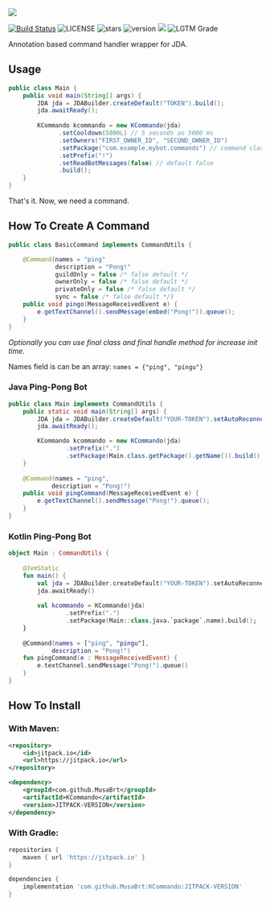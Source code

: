 ![](http://image-write-app.herokuapp.com/?x=880&y=33&size=130&text=koply&url=https%3A%2F%2Fimage-write-app.herokuapp.com%2F%3Fx%3D45%26y%3D25%26size%3D150%26text%3DKCommando%26url%3Dhttps%3A%2F%2Fwww.afcapital.ru%2Fa%2Fpgs%2Fimages%2Fcontent-grid-bg.png)

[![Build Status](https://travis-ci.com/musabrt/kcommando.svg?branch=master)](https://travis-ci.com/musabrt/kcommando)
![LICENSE](https://img.shields.io/github/license/MusaBrt/KCommando?style=flat)
![stars](https://img.shields.io/github/stars/MusaBrt/KCommando?style=flat)
![version](https://img.shields.io/badge/version-1.1.1-blue)
[![](https://jitpack.io/v/MusaBrt/KCommando.svg)](https://jitpack.io/#MusaBrt/KCommando)
![LGTM Grade](https://img.shields.io/lgtm/grade/java/github/MusaBrt/KCommando)

Annotation based command handler wrapper for JDA.

## Usage
```java
public class Main {
    public void main(String[] args) {
        JDA jda = JDABuilder.createDefault("TOKEN").build();
        jda.awaitReady();
        
        KCommando kcommando = new KCommando(jda)
              .setCooldown(5000L) // 5 seconds as 5000 ms
              .setOwners("FIRST_OWNER_ID", "SECOND_OWNER_ID")
              .setPackage("com.example.mybot.commands") // command classes package path
              .setPrefix("!")
              .setReadBotMessages(false) // default false
              .build();
    }
}
```

That's it. Now, we need a command.

## How To Create A Command
```java
public class BasicCommand implements CommandUtils {

    @Command(names = "ping"
             description = "Pong!"
             guildOnly = false /* false default */
             ownerOnly = false /* false default */
             privateOnly = false /* false default */
             sync = false /* false default */)
    public void pingo(MessageReceivedEvent e) {
        e.getTextChannel().sendMessage(embed("Pong!")).queue();
    }
}
```
_Optionally you can use final class and final handle method for increase init time._

Names field is can be an array: `names = {"ping", "pingu"}`

### Java Ping-Pong Bot
```java
public class Main implements CommandUtils {
    public static void main(String[] args) {
        JDA jda = JDABuilder.createDefault("YOUR-TOKEN").setAutoReconnect(true).build();
        jda.awaitReady();

        KCommando kcommando = new KCommando(jda)
                .setPrefix(".")
                .setPackage(Main.class.getPackage().getName()).build();
    }
    
    @Command(names = "ping",
            description = "Pong!")
    public void pingCommand(MessageReceivedEvent e) {
        e.getTextChannel().sendMessage("Pong!").queue();
    }    
}
```

### Kotlin Ping-Pong Bot
```kotlin
object Main : CommandUtils {
    
    @JvmStatic
    fun main() {
        val jda = JDABuilder.createDefault("YOUR-TOKEN").setAutoReconnect(true).build()
        jda.awaitReady()
        
        val kcommando = KCommando(jda)
                .setPrefix(".")
                .setPackage(Main::class.java.`package`.name).build();
    }
    
    @Command(names = ["ping", "pingu"], 
            description = "Pong!")
    fun pingCommand(e : MessageReceivedEvent) {
        e.textChannel.sendMessage("Pong!").queue()
    }
}
```

## How To Install
### With Maven:
```xml
<repository>
    <id>jitpack.io</id>
    <url>https://jitpack.io</url>
</repository>

<dependency>
    <groupId>com.github.MusaBrt</groupId>
    <artifactId>KCommando</artifactId>
    <version>JITPACK-VERSION</version>
</dependency>
```
### With Gradle:
```gradle
repositories {
    maven { url 'https://jitpack.io' }
}

dependencies {
    implementation 'com.github.MusaBrt:KCommando:JITPACK-VERSION'
}
```
